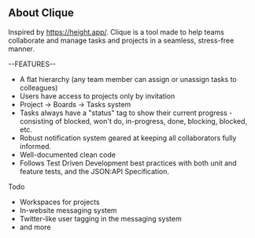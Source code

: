 ## About Clique

Inspired by https://height.app/. Clique is a tool made to help teams collaborate and manage tasks and projects in a seamless, stress-free manner.

--FEATURES--

-   A flat hierarchy (any team member can assign or unassign tasks to colleagues)
-   Users have access to projects only by invitation
-   Project -> Boards -> Tasks system
-   Tasks always have a "status" tag to show their current progress - consisting of blocked, won't do, in-progress, done, blocking, blocked, etc.
-   Robust notification system geared at keeping all collaborators fully informed.
-   Well-documented clean code
-   Follows Test Driven Development best practices with both unit and feature tests, and the JSON:API Specification.

Todo

-   Workspaces for projects
-   In-website messaging system
-   Twitter-like user tagging in the messaging system
-   and more
